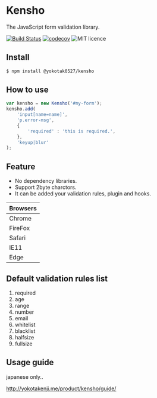 # Kensho

The JavaScript form validation library.

[![Build Status](https://travis-ci.org/yokotak0527/kensho.svg?branch=master)](https://travis-ci.org/yokotak0527/kensho)
[![codecov](https://codecov.io/gh/yokotak0527/kensho/branch/master/graph/badge.svg)](https://codecov.io/gh/yokotak0527/kensho)
![MIT licence](https://img.shields.io/badge/licence-MIT-brightgreen.svg)

## Install

```bash
$ npm install @yokotak0527/kensho
```

## How to use

```js
var kensho = new Kensho('#my-form');
kensho.add(
    'input[name=name]',
    'p.error-msg',
    {
        'required' : 'this is required.',
    },
    'keyup|blur'
);
```

## Feature

- No dependency libraries.
- Support 2byte charctors.
- It can be added your validation rules, plugin and hooks.

| Browsers |
|----------|
| Chrome   |
| FireFox  |
| Safari   |
| IE11     |
| Edge     |

## Default validation rules list

01. required
02. age
03. range
04. number
05. email
06. whitelist
07. blacklist
08. halfsize
09. fullsize

## Usage guide

japanese only..

http://yokotakenji.me/product/kensho/guide/
